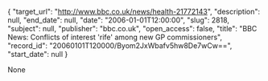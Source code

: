 {
  "target_url": "http://www.bbc.co.uk/news/health-21772143", 
  "description": null, 
  "end_date": null, 
  "date": "2006-01-01T12:00:00", 
  "slug": 2818, 
  "subject": null, 
  "publisher": "bbc.co.uk", 
  "open_access": false, 
  "title": "BBC News: Conflicts of interest 'rife' among new GP commissioners", 
  "record_id": "20060101T120000/Byom2JxWbafv5hw8De7wCw==", 
  "start_date": null
}

None
